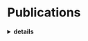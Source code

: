 
# Publications
                     
<details>
  <summary>
  <strong>details</strong>
  </summary>             
       
 > <br>     
 >          
 > - **For an up-to-date list, please refer to [Google Scholar](https://scholar.google.com/citations?hl=en&user=DZzc424AAAAJ&view_op=list_works&sortby=pubdate)**.            
 >> - [**Citation** 725 | **h-index** 15](https://scholar.google.com/citations?hl=en&user=DZzc424AAAAJ&view_op=list_works&sortby=pubdate).                            
 >                         
 >                                 
>> 1. [Decomposition of PFOA in IEX regeneration wastewater: Comparison of UV/sulfur-based processes, key parameters and submicellar aggregates on degradation kinetics]()                                          
>> 1. [A molecularly enhanced proof of concept for targeting cocrystals at molecular scale in continuous pharmaceuticals cocrystallization]()                                           
>> 1. [Nanohardness from First Principles with active learning on atomic environments]()                                         
>> 1. [Molecular engineering of cocrystallization process in holt melt extrusion based on kinetics of elementary molecular processes]()                                           
>> 1. [Incomplete cocrystalization of ibuprofen and nicotinamide and its interplay with formation of ibuprofen dimer and/or nicotinamide dimer: A thermodynamic analysis based on DFT data]()                                       
>> 1. [Revisiting ‘penetration depth’in falling film mass transfer]()                                     
>> 1. [Physical adsorption of CO2 in biomass at atmospheric pressure and ambient temperature]()                                                  
>> 1. [A note on the composition-dependency of the density within the mass transfer layer]()                   
>> 1. [A molecular scale analysis of TEMPO-oxidation of native cellulose molecules]()                   
>> 1. [A priority supposition for estimation of time-dependent changes in thickness and weight of polymeric flat sheet membranes fabricated by the nonsolvent induced phase separation (NIPS) technique]()                   
>> 1. [Contaminant uptake by polymeric passive samplers: A modeling study with experimental validation]()                   
>> 1. [On the search of rigorous thermo-kinetic model for wet phase inversion technique]()                   
>> 1. [Generalized similarity transformation method applied to partial differential equations (PDEs) in falling film mass transfer]()                   
>> 1. [An enquiry on appropriate selection of polymers for preparation of polymeric nanosorbents and nanofiltration/ultrafiltration membranes for hormone micropollutants removal from water effluents]()                   
>> 1. [Polymer-water partition coefficients in polymeric passive samplers]()                   
>> 1. [A comparative theoretical and experimental study on liquid-liquid equilibria of membrane forming polymeric solutions]()                   
>> 1. [Prediction of carbon dioxide sorption in polymers for capture and storage feasibility analysis]()                   
>> 1. [Using quantum chemical modeling and calculations for evaluation of cellulose potential for estrogen micropollutants removal from water effluents]()                   
>> 1. [Correlation of sorption-induced swelling in polymeric films with reference to attenuated total reflectance Fourier-transform infrared spectroscopy data]()                   
>> 1. [Development and validation of a graphical sorption model: application to sorption of organic liquids into low density polyethylene polymeric membrane]()                   
>> 1. [A quantum mechanics/molecular mechanics (QM/MM) investigation on the mechanism of adsorptive removal of heavy metal ions by lignin: single and competitive ion adsorption]()                   
>> 1. [Lower and upper critical solution temperatures of binary polymeric solutions]()                   
>> 1. [Theoretical modeling for thermophysical properties of cellulose: pressure/volume/temperature data]()                   
>> 1. [Correlation of interaction parameters in Wilson, NRTL and UNIQUAC models using theoretical methods]()                   
>> 1. [Vapor pressure and Flory-Huggins interaction parameters in binary polymeric solutions]()                   
>> 1. [Binary mutual diffusion coefficients of polymer/solvent systems using compressible regular solutions theory and free volume theory]()                   
>> 1. [Phase diagram of ternary polymeric solutions containing nonsolvent/solvent/polymer: Theoretical calculation and experimental validation]()                   
>> 1. [Mathematical-thermodynamic solubility model developed by the application of discrete Volterra functional series theory]()                   
>> 1. [Representing solute solubility in supercritical carbon dioxide: A novel empirical model]()                   
>> 1. [On the consistency and correctness of thermodynamics phase equilibria modeling and correlation reports published in Fuel journal]()                   
>> 1. [Reply to the comments "On the consistency and correctness of thermodynamics phase equilibria modeling and correlation reports published in Fuel journal"]()                   
>> 1. [Development of a thermodynamic model for hydrogen and hydrogen containing mixtures]()                   
>> 1. [Prediction of dyes solubility in supercritical carbon dioxide (CMM EOS)]()                                        
>> 1. [Using genetic algorithm (GA) and particle swarm optimization (PSO) methods for determination of interaction parameters in multicomponent systems of liquid--liquid equilibria]()                           
>> 1. [Modeling drying of a coated paper]()                           
>> 1. [A novel equation of state: determination and validation for dyes and drugs solubility calculations in supercritical carbon dioxide]()                 
>> 1. [Solubility prediction of some disperse Azo dyes in supercritical carbon dioxide using equation of states (EOSs)]()                       
>> 1. [Modeling of solubility of disperse blue dyes in supercritical carbon dioxide using equation of states (EOSs)]()                          
>                         
> ---         
</details>    